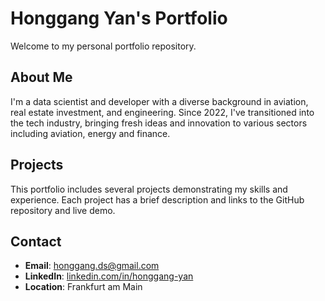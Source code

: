 # Honggang Yan's Portfolio

Welcome to my personal portfolio repository.

## About Me

I'm a data scientist and developer with a diverse background in aviation, real estate investment, and engineering. Since 2022, I've transitioned into the tech industry, bringing fresh ideas and innovation to various sectors including aviation, energy and finance.


## Projects

This portfolio includes several projects demonstrating my skills and experience. Each project has a brief description and links to the GitHub repository and live demo.

## Contact

- **Email**: [honggang.ds@gmail.com](mailto:honggang.ds@gmail.com)
- **LinkedIn**: [linkedin.com/in/honggang-yan](https://linkedin.com/in/honggang-yan/)
- **Location**: Frankfurt am Main



